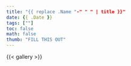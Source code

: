 ```yaml
---
title: "{{ replace .Name "-" " " | title }}"
date: {{ .Date }}
tags: [""]
toc: false
math: false
thumb: "FILL THIS OUT"
---
```


{{< gallery >}}

<!--more--> 
<!-- Anything below this is excluded from the summary -->
